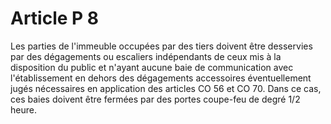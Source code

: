 # Article P 8

Les parties de l'immeuble occupées par des tiers doivent être desservies par des dégagements ou escaliers indépendants de ceux mis à la disposition du public et n'ayant aucune baie de communication avec l'établissement en dehors des dégagements accessoires éventuellement jugés nécessaires en application des articles CO 56 et CO 70. Dans ce cas, ces baies doivent être fermées par des portes coupe-feu de degré 1/2 heure.
